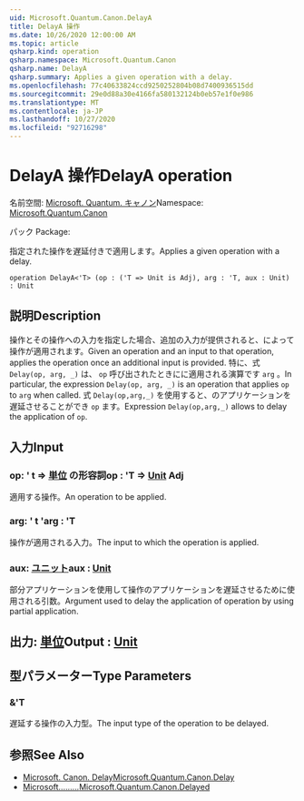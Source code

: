 ```yaml
---
uid: Microsoft.Quantum.Canon.DelayA
title: DelayA 操作
ms.date: 10/26/2020 12:00:00 AM
ms.topic: article
qsharp.kind: operation
qsharp.namespace: Microsoft.Quantum.Canon
qsharp.name: DelayA
qsharp.summary: Applies a given operation with a delay.
ms.openlocfilehash: 77c40633824ccd9250252804b08d7400936515dd
ms.sourcegitcommit: 29e0d88a30e4166fa580132124b0eb57e1f0e986
ms.translationtype: MT
ms.contentlocale: ja-JP
ms.lasthandoff: 10/27/2020
ms.locfileid: "92716298"
---
```

# <a name="delaya-operation"></a><span data-ttu-id="04fd3-102">DelayA 操作</span><span class="sxs-lookup"><span data-stu-id="04fd3-102">DelayA operation</span></span>

<span data-ttu-id="04fd3-103">名前空間: [Microsoft. Quantum. キャノン](xref:Microsoft.Quantum.Canon)</span><span class="sxs-lookup"><span data-stu-id="04fd3-103">Namespace: [Microsoft.Quantum.Canon](xref:Microsoft.Quantum.Canon)</span></span>

<span data-ttu-id="04fd3-104">パック [](https://nuget.org/packages/)</span><span class="sxs-lookup"><span data-stu-id="04fd3-104">Package: [](https://nuget.org/packages/)</span></span>


<span data-ttu-id="04fd3-105">指定された操作を遅延付きで適用します。</span><span class="sxs-lookup"><span data-stu-id="04fd3-105">Applies a given operation with a delay.</span></span>

```qsharp
operation DelayA<'T> (op : ('T => Unit is Adj), arg : 'T, aux : Unit) : Unit
```


## <a name="description"></a><span data-ttu-id="04fd3-106">説明</span><span class="sxs-lookup"><span data-stu-id="04fd3-106">Description</span></span>

<span data-ttu-id="04fd3-107">操作とその操作への入力を指定した場合、追加の入力が提供されると、によって操作が適用されます。</span><span class="sxs-lookup"><span data-stu-id="04fd3-107">Given an operation and an input to that operation, applies the operation once an additional input is provided.</span></span>
<span data-ttu-id="04fd3-108">特に、式 `Delay(op, arg, _)` は、 `op` 呼び出されたときにに適用される演算です `arg` 。</span><span class="sxs-lookup"><span data-stu-id="04fd3-108">In particular, the expression `Delay(op, arg, _)` is an operation that applies `op` to `arg` when called.</span></span>
<span data-ttu-id="04fd3-109">式 `Delay(op,arg,_)` を使用すると、のアプリケーションを遅延させることができ `op` ます。</span><span class="sxs-lookup"><span data-stu-id="04fd3-109">Expression `Delay(op,arg,_)` allows to delay the application of `op`.</span></span>

## <a name="input"></a><span data-ttu-id="04fd3-110">入力</span><span class="sxs-lookup"><span data-stu-id="04fd3-110">Input</span></span>

### <a name="op--t--unit-adj"></a><span data-ttu-id="04fd3-111">op: ' t => [単位](xref:microsoft.quantum.lang-ref.unit) の形容詞</span><span class="sxs-lookup"><span data-stu-id="04fd3-111">op : 'T => [Unit](xref:microsoft.quantum.lang-ref.unit) Adj</span></span>

<span data-ttu-id="04fd3-112">適用する操作。</span><span class="sxs-lookup"><span data-stu-id="04fd3-112">An operation to be applied.</span></span>


### <a name="arg--t"></a><span data-ttu-id="04fd3-113">arg: ' t '</span><span class="sxs-lookup"><span data-stu-id="04fd3-113">arg : 'T</span></span>

<span data-ttu-id="04fd3-114">操作が適用される入力。</span><span class="sxs-lookup"><span data-stu-id="04fd3-114">The input to which the operation is applied.</span></span>


### <a name="aux--unit"></a><span data-ttu-id="04fd3-115">aux: [ユニット](xref:microsoft.quantum.lang-ref.unit)</span><span class="sxs-lookup"><span data-stu-id="04fd3-115">aux : [Unit](xref:microsoft.quantum.lang-ref.unit)</span></span>

<span data-ttu-id="04fd3-116">部分アプリケーションを使用して操作のアプリケーションを遅延させるために使用される引数。</span><span class="sxs-lookup"><span data-stu-id="04fd3-116">Argument used to delay the application of operation by using partial application.</span></span>



## <a name="output--unit"></a><span data-ttu-id="04fd3-117">出力: [単位](xref:microsoft.quantum.lang-ref.unit)</span><span class="sxs-lookup"><span data-stu-id="04fd3-117">Output : [Unit](xref:microsoft.quantum.lang-ref.unit)</span></span>



## <a name="type-parameters"></a><span data-ttu-id="04fd3-118">型パラメーター</span><span class="sxs-lookup"><span data-stu-id="04fd3-118">Type Parameters</span></span>

### <a name="t"></a><span data-ttu-id="04fd3-119">&</span><span class="sxs-lookup"><span data-stu-id="04fd3-119">'T</span></span>

<span data-ttu-id="04fd3-120">遅延する操作の入力型。</span><span class="sxs-lookup"><span data-stu-id="04fd3-120">The input type of the operation to be delayed.</span></span>

## <a name="see-also"></a><span data-ttu-id="04fd3-121">参照</span><span class="sxs-lookup"><span data-stu-id="04fd3-121">See Also</span></span>

- [<span data-ttu-id="04fd3-122">Microsoft. Canon. Delay</span><span class="sxs-lookup"><span data-stu-id="04fd3-122">Microsoft.Quantum.Canon.Delay</span></span>](xref:Microsoft.Quantum.Canon.Delay)
- [<span data-ttu-id="04fd3-123">Microsoft.........</span><span class="sxs-lookup"><span data-stu-id="04fd3-123">Microsoft.Quantum.Canon.Delayed</span></span>](xref:Microsoft.Quantum.Canon.Delayed)